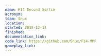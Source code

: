 ```yaml
---
name: F14 Second Sortie
acronym:
team: Snux
location: 
started: 2018-12-17
finished:
documentation_link:
code_link: https://github.com/Snux/F14-MPF
gameplay_link:
---
```

